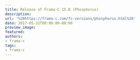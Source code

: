 ```yaml
---
title: Release of Frama-C 15.0 (Phosphorus)
description:
url: '%20https://frama-c.com/fc-versions/phosphorus.html%20'
date: 2017-05-31T00:00:00-00:00
preview_image:
featured:
authors:
- frama-c
tags:
- frama-c
---
```



